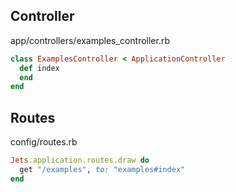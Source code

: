 ## Controller

app/controllers/examples_controller.rb

```ruby
class ExamplesController < ApplicationController
  def index
  end
end
```

## Routes

config/routes.rb

```ruby
Jets.application.routes.draw do
  get "/examples", to: "examples#index"
end
```
